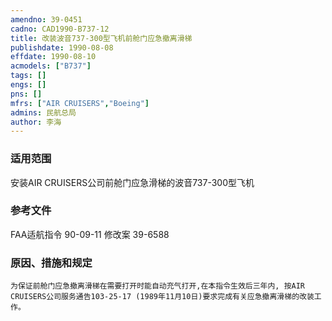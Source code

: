 ```yaml
---
amendno: 39-0451  
cadno: CAD1990-B737-12  
title: 改装波音737-300型飞机前舱门应急撤离滑梯  
publishdate: 1990-08-08  
effdate: 1990-08-10  
acmodels: ["B737"]  
tags: []  
engs: []  
pns: []  
mfrs: ["AIR CRUISERS","Boeing"]  
admins: 民航总局  
author: 李海  
---
```

  
### 适用范围  
安装AIR CRUISERS公司前舱门应急滑梯的波音737-300型飞机  
  
<!--more-->  
### 参考文件   
 FAA适航指令 90-09-11 修改案 39-6588  
  
### 原因、措施和规定  
    为保证前舱门应急撤离滑梯在需要打开时能自动充气打开,在本指令生效后三年内, 按AIR CRUISERS公司服务通告103-25-17 (1989年11月10日)要求完成有关应急撤离滑梯的改装工作。  
